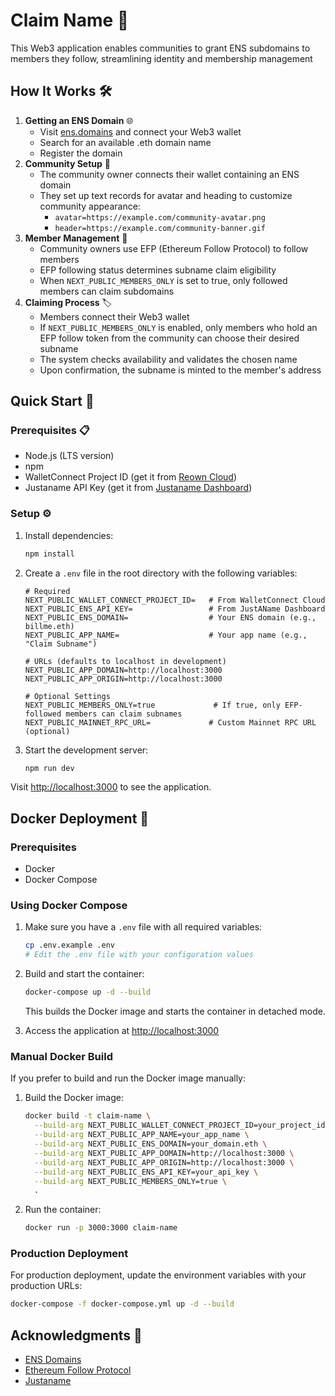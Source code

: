 # Claim Name 🎉

This Web3 application enables communities to grant ENS subdomains to members they follow, streamlining identity and membership management

## How It Works 🛠️

1. **Getting an ENS Domain** 🌐
   - Visit [ens.domains](https://ens.domains/) and connect your Web3 wallet
   - Search for an available .eth domain name
   - Register the domain
2. **Community Setup** 👥
   - The community owner connects their wallet containing an ENS domain
   - They set up text records for avatar and heading to customize community appearance:
     - `avatar=https://example.com/community-avatar.png`
     - `header=https://example.com/community-banner.gif`
3. **Member Management** 👤
   - Community owners use EFP (Ethereum Follow Protocol) to follow members
   - EFP following status determines subname claim eligibility
   - When `NEXT_PUBLIC_MEMBERS_ONLY` is set to true, only followed members can claim subdomains
4. **Claiming Process** 🏷️
   - Members connect their Web3 wallet
   - If `NEXT_PUBLIC_MEMBERS_ONLY` is enabled, only members who hold an EFP follow token from the community can choose their desired subname
   - The system checks availability and validates the chosen name
   - Upon confirmation, the subname is minted to the member's address

## Quick Start 🚀

### Prerequisites 📋

- Node.js (LTS version)
- npm
- WalletConnect Project ID (get it from [Reown Cloud](https://cloud.reown.com/))
- Justaname API Key (get it from [Justaname Dashboard](https://dashboard.justaname.id/auth))

### Setup ⚙️

1. Install dependencies:

   ```bash
   npm install
   ```

2. Create a `.env` file in the root directory with the following variables:

   ```
   # Required
   NEXT_PUBLIC_WALLET_CONNECT_PROJECT_ID=   # From WalletConnect Cloud
   NEXT_PUBLIC_ENS_API_KEY=                 # From JustAName Dashboard
   NEXT_PUBLIC_ENS_DOMAIN=                  # Your ENS domain (e.g., billme.eth)
   NEXT_PUBLIC_APP_NAME=                    # Your app name (e.g., "Claim Subname")

   # URLs (defaults to localhost in development)
   NEXT_PUBLIC_APP_DOMAIN=http://localhost:3000
   NEXT_PUBLIC_APP_ORIGIN=http://localhost:3000

   # Optional Settings
   NEXT_PUBLIC_MEMBERS_ONLY=true             # If true, only EFP-followed members can claim subnames
   NEXT_PUBLIC_MAINNET_RPC_URL=             # Custom Mainnet RPC URL (optional)
   ```

3. Start the development server:

   ```bash
   npm run dev
   ```

Visit [http://localhost:3000](http://localhost:3000/) to see the application.

## Docker Deployment 🐳

### Prerequisites

- Docker
- Docker Compose

### Using Docker Compose

1. Make sure you have a `.env` file with all required variables:

   ```bash
   cp .env.example .env
   # Edit the .env file with your configuration values
   ```

2. Build and start the container:

   ```bash
   docker-compose up -d --build
   ```

   This builds the Docker image and starts the container in detached mode.

3. Access the application at [http://localhost:3000](http://localhost:3000/)

### Manual Docker Build

If you prefer to build and run the Docker image manually:

1. Build the Docker image:

   ```bash
   docker build -t claim-name \
     --build-arg NEXT_PUBLIC_WALLET_CONNECT_PROJECT_ID=your_project_id \
     --build-arg NEXT_PUBLIC_APP_NAME=your_app_name \
     --build-arg NEXT_PUBLIC_ENS_DOMAIN=your_domain.eth \
     --build-arg NEXT_PUBLIC_APP_DOMAIN=http://localhost:3000 \
     --build-arg NEXT_PUBLIC_APP_ORIGIN=http://localhost:3000 \
     --build-arg NEXT_PUBLIC_ENS_API_KEY=your_api_key \
     --build-arg NEXT_PUBLIC_MEMBERS_ONLY=true \
     .
   ```

2. Run the container:

   ```bash
   docker run -p 3000:3000 claim-name
   ```

### Production Deployment

For production deployment, update the environment variables with your production URLs:

```bash
docker-compose -f docker-compose.yml up -d --build
```

## Acknowledgments 🙏

- [ENS Domains](https://ens.domains/)
- [Ethereum Follow Protocol](https://efp.app/)
- [Justaname](https://justaname.id/)
